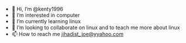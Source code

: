 - 👋 Hi, I’m @kenty1996
- 👀 I’m interested in computer
- 🌱 I’m currently learning linux
- 💞️ I’m looking to collaborate on linux and to teach me more about linux
- 📫 How to reach me jihadist_joe@yyahoo.com

<!---
kenty1996/kenty1996 is a ✨ special ✨ repository because its `README.md` (this file) appears on your GitHub profile.
You can click the Preview link to take a look at your changes.
--->
